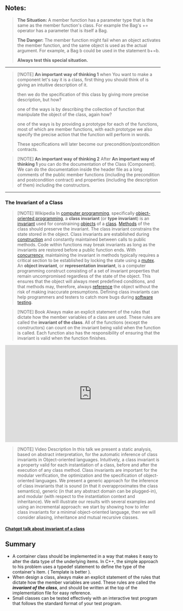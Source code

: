 ## Notes:

> **The Situation:** A member function has a parameter type that is the same as the member function's class. For example the Bag's += operator has a parameter that is itself a Bag.
>
>**The Danger:** The member function might fail when an object activates the member function, and the same object is used as the actual argument. For example, a Bag b could be used in the statement b+=b.
>
>**Always test this special situation.**

---
> [!NOTE] **An important way of thinking 1**
> when You want to make a component let's say it is a class, first thing you should think of is giving an intuitive description of it.
> 
> then we do the specification of this class by giving more precise description, but how?
> 
> one of the ways is by describing the collection of function that manipulate the object of the class, again how?
> 
> one of the ways is by providing a prototype for each of the functions, most of which are member functions, with each prototype we also specify the precise action that the function will perform in words.
> 
> These specifications will later become our precondition/postcondition contracts.

> [!NOTE] **An important way of thinking 2**
> After **An important way of thinking 1** you can do the documentation of the Class (Component).
> We can do the documentation inside the header file as a long comments of the public member functions (including the precondition and postcondition contract) and properties (including the description of them) including the constructors.

---

### The Invariant of a Class

> [!NOTE] Wikipedia
> In [computer programming](https://en.wikipedia.org/wiki/Computer_programming "Computer programming"), specifically [object-oriented programming](https://en.wikipedia.org/wiki/Object-oriented_programming "Object-oriented programming"), a **class invariant** (or **type invariant**) is an [invariant](https://en.wikipedia.org/wiki/Invariant_\(computer_science\) "Invariant (computer science)") used for constraining [objects](https://en.wikipedia.org/wiki/Object_\(computer_science\) "Object (computer science)") of a [class](https://en.wikipedia.org/wiki/Class_\(computer_science\) "Class (computer science)"). [Methods](https://en.wikipedia.org/wiki/Method_\(computer_science\) "Method (computer science)") of the class should preserve the invariant. The class invariant constrains the state stored in the object.
> Class invariants are established during [construction](https://en.wikipedia.org/wiki/Constructor_\(object-oriented_programming\) "Constructor (object-oriented programming)") and constantly maintained between calls to public methods. Code within functions may break invariants as long as the invariants are restored before a public function ends. With [concurrency](https://en.wikipedia.org/wiki/Concurrent_computing "Concurrent computing"), maintaining the invariant in methods typically requires a critical section to be established by locking the state using a [mutex](https://en.wikipedia.org/wiki/Mutex "Mutex").
> An **object invariant**, or **representation invariant**, is a computer programming construct consisting of a set of invariant properties that remain uncompromised regardless of the state of the object. This ensures that the object will always meet predefined conditions, and that methods may, therefore, always [reference](https://en.wikipedia.org/wiki/Reference_\(computer_science\) "Reference (computer science)") the object without the risk of making inaccurate presumptions. Defining class invariants can help programmers and testers to catch more bugs during [software testing](https://en.wikipedia.org/wiki/Software_testing "Software testing").


> [!NOTE] Book
> Always make an explicit statement of the rules that dictate how the member variables of a class are used. These rules are called the **invariant of the class**. All of the functions (except the
> constructors) can count on the invariant being valid when the function is called. Each function also has the responsibility of ensuring that the invariant is valid when the function finishes.


<iframe width="560" height="315" src="https://www.youtube.com/embed/W1d5TYmiTUE?si=XGWGLNX_SpfA1Zv3" title="YouTube video player" frameborder="0" allow="accelerometer; autoplay; clipboard-write; encrypted-media; gyroscope; picture-in-picture; web-share" referrerpolicy="strict-origin-when-cross-origin" allowfullscreen></iframe>

> [!NOTE] Video Description
> In this talk we present a static analysis, based on abstract interpretation, for the automatic inference of class invariants in Object-oriented languages. Intuitively, a class invariant is a property valid for each instantiation of a class, before and after the execution of any class method. Class invariants are important for the modular verification, the optimization and the specification of object-oriented languages. We present a generic approach for the inference of class invariants that is sound (in that it overapproximates the class semantics), generic (in that any abstract domain can be plugged-in), and modular (with respect to the instantiation context and inheritance). We will illustrate our results with several examples and using an incremental approach: we start by showing how to infer class invariants for a minimal object-oriented language, then we will consider aliasing, inheritance and mutual recursive classes.

#### [Chatgpt talk about invariant of a class](https://chatgpt.com/share/68228227-f5e8-8010-b48e-1751730139c6)


## Summary
- A container class should be implemented in a way that makes it easy to alter the data type of the underlying items. In C++, the simple approach to his problem uses a typedef statement to define the type of the container's item. ( Template is better ).
- When design a class, always make an explicit statement of the rules that dictate how the member variables are used. These rules are called the ***invariant of the class***, and should be written at the top of the implementation file for easy reference.
- Small classes can be tested effectively with an interactive test program that follows the standard format of your test program.